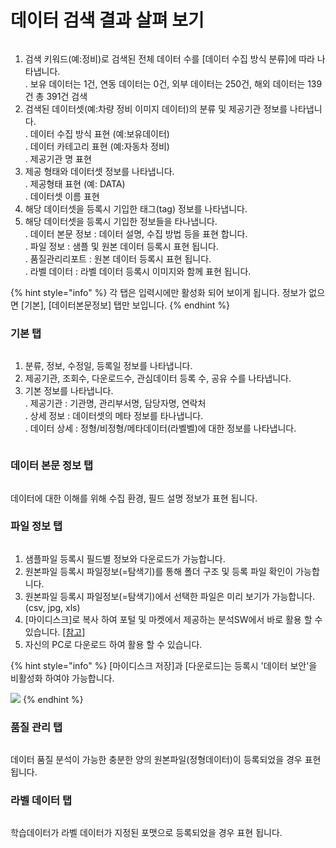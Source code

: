 # 데이터 검색 결과 살펴 보기

<figure><img src="../.gitbook/assets/image (9).png" alt=""><figcaption></figcaption></figure>

1. 검색 키워드(예:정비)로 검색된 전체 데이터 수를 \[데이터 수집 방식 분류]에 따라 나타냅니다. \
   . 보유 데이터는 1건, 연동 데이터는 0건, 외부 데이터는 250건, 해외 데이터는 139건 총 391건 검색
2. 검색된 데이터셋(예:차량 정비 이미지 데이터)의 분류 및 제공기관 정보를 나타냅니다. \
   . 데이터 수집 방식 표현 (예:보유데이터) \
   . 데이터 카테고리 표현 (예:자동차 정비)\
   . 제공기관 명 표현&#x20;
3. 제공 형태와 데이터셋 정보를 나타냅니다. \
   . 제공형태 표현 (예: DATA)\
   . 데이터셋 이름 표현&#x20;
4. 해당 데이터셋을 등록시 기입한 태그(tag) 정보를 나타냅니다.&#x20;
5. 해당 데이터셋을 등록시 기입한 정보들을 타나냅니다. \
   . 데이터 본문 정보 : 데이터 설명, 수집 방법 등을 표현 합니다.\
   . 파일 정보 : 샘플 및 원본 데이터 등록시 표현 됩니다. \
   . 품질관리리포트 : 원본 데이터 등록시 표현 됩니다. \
   . 라벨 데이터 : 라벨 데이터 등록시 이미지와 함께 표현 됩니다.&#x20;

{% hint style="info" %}
각 탭은 입력시에만 활성화 되어 보이게 됩니다. 정보가 없으면 \[기본], \[데이터본문정보] 탭만 보입니다.
{% endhint %}

### 기본 탭&#x20;

<figure><img src="../.gitbook/assets/image (1) (1).png" alt=""><figcaption></figcaption></figure>

1. 분류, 정보, 수정일, 등록일 정보를 나타냅니다.&#x20;
2. 제공기관, 조회수, 다운로드수, 관심데이터 등록 수, 공유 수를 나타냅니다.&#x20;
3. 기본 정보를 나타냅니다. \
   . 제공기관 : 기관명, 관리부서명, 담당자명, 연락처\
   . 상세 정보 : 데이터셋의 메타 정보를 타나냅니다. \
   . 데이터 상세 : 정형/비정형/메타데이터(라벨벨)에 대한 정보를 나타냅니다.&#x20;

<figure><img src="../.gitbook/assets/image (3) (1).png" alt=""><figcaption></figcaption></figure>

### 데이터 본문 정보 탭

<figure><img src="../.gitbook/assets/image (5) (1).png" alt=""><figcaption></figcaption></figure>

데이터에 대한 이해를 위해 수집 환경, 필드 설명 정보가 표현 됩니다.&#x20;



### 파일 정보 탭

<figure><img src="../.gitbook/assets/image (6) (1).png" alt=""><figcaption></figcaption></figure>

1. 샘플파일 등록시 필드별 정보와 다운로드가 가능합니다.
2. 원본파일 등록시 파일정보(=탐색기)를 통해 폴더 구조 및 등록 파일 확인이 가능합니다.&#x20;
3. 원본파일 등록시 파일정보(=탐색기)에서 선택한 파일은 미리 보기가 가능합니다. (csv, jpg, xls)
4. \[마이디스크]로 복사 하여 포털 및 마켓에서 제공하는 분석SW에서 바로 활용  할 수 있습니다. [\[참고\]](ide-colab.md)
5. 자신의 PC로 다운로드 하여 활용 할 수 있습니다.&#x20;

{% hint style="info" %}
\[마이디스크 저장]과 \[다운로드]는 등록시 '데이터 보안'을 비활성화 하여야 가능합니다.&#x20;

![](<../.gitbook/assets/image (7) (1).png>)
{% endhint %}

### 품질 관리 탭

<figure><img src="../.gitbook/assets/image (8) (1).png" alt=""><figcaption></figcaption></figure>

데이터 품질 분석이 가능한 충분한 양의 원본파일(정형데이터)이 등록되었을 경우 표현 됩니다.&#x20;

### 라벨 데이터 탭

<figure><img src="../.gitbook/assets/image (4) (1).png" alt=""><figcaption></figcaption></figure>

학습데이터가 라벨 데이터가 지정된 포맷으로 등록되었을  경우 표현 됩니다.&#x20;

